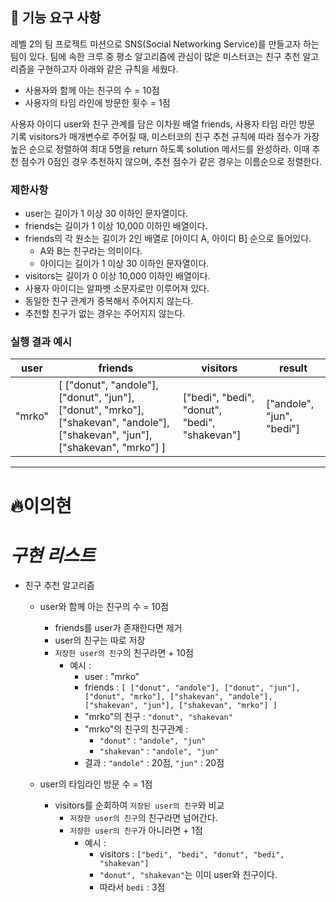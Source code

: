 ## 🚀 기능 요구 사항

레벨 2의 팀 프로젝트 미션으로 SNS(Social Networking Service)를 만들고자 하는 팀이 있다. 팀에 속한 크루 중 평소 알고리즘에 관심이 많은 미스터코는 친구 추천 알고리즘을 구현하고자 아래와 같은 규칙을 세웠다.

- 사용자와 함께 아는 친구의 수 = 10점
- 사용자의 타임 라인에 방문한 횟수 = 1점

사용자 아이디 user와 친구 관계를 담은 이차원 배열 friends, 사용자 타임 라인 방문 기록 visitors가 매개변수로 주어질 때, 미스터코의 친구 추천 규칙에 따라 점수가 가장 높은 순으로 정렬하여 최대 5명을 return 하도록 solution 메서드를 완성하라. 이때 추천 점수가 0점인 경우 추천하지 않으며, 추천 점수가 같은 경우는 이름순으로 정렬한다.

### 제한사항

- user는 길이가 1 이상 30 이하인 문자열이다.
- friends는 길이가 1 이상 10,000 이하인 배열이다.
- friends의 각 원소는 길이가 2인 배열로 [아이디 A, 아이디 B] 순으로 들어있다.
  - A와 B는 친구라는 의미이다.
  - 아이디는 길이가 1 이상 30 이하인 문자열이다.
- visitors는 길이가 0 이상 10,000 이하인 배열이다.
- 사용자 아이디는 알파벳 소문자로만 이루어져 있다.
- 동일한 친구 관계가 중복해서 주어지지 않는다.
- 추천할 친구가 없는 경우는 주어지지 않는다.

### 실행 결과 예시

| user   | friends                                                                                                                         | visitors                                      | result                    |
| ------ | ------------------------------------------------------------------------------------------------------------------------------- | --------------------------------------------- | ------------------------- |
| "mrko" | [ ["donut", "andole"], ["donut", "jun"], ["donut", "mrko"], ["shakevan", "andole"], ["shakevan", "jun"], ["shakevan", "mrko"] ] | ["bedi", "bedi", "donut", "bedi", "shakevan"] | ["andole", "jun", "bedi"] |

---

# 🔥이의현

# _구현 리스트_

- 친구 추천 알고리즘

  - user와 함께 아는 친구의 수 = 10점

    - friends를 user가 존재한다면 제거
    - user의 친구는 따로 저장
    - `저장한 user의 친구`의 친구라면 + 10점
      - 예시 :
        - user : "mrko"
        - friends : `[ ["donut", "andole"], ["donut", "jun"], ["donut", "mrko"], ["shakevan", "andole"], ["shakevan", "jun"], ["shakevan", "mrko"] ]`
        - "mrko"의 친구 : `"donut", "shakevan"`
        - "mrko"의 친구의 친구관계 :
          - `"donut"` : `"andole", "jun"`
          - `"shakevan"` : `"andole", "jun"`
        - 결과 : `"andole"` : 20점, `"jun"` : 20점

  - user의 타임라인 방문 수 = 1점

    - visitors를 순회하여 `저장된 user의 친구`와 비교
      - `저장한 user의 친구`의 친구라면 넘어간다.
      - `저장한 user의 친구`가 아니라면 + 1점
        - 예시 :
          - visitors : `["bedi", "bedi", "donut", "bedi", "shakevan"]`
          - `"donut", "shakevan"`는 이미 user와 친구이다.
          - 따라서 `bedi` : 3점
